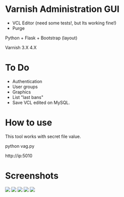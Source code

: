 Varnish Administration GUI 
==========================

* VCL Editor (need some tests!, but Its working fine!)
* Purge

Python + Flask + Bootstrap (layout)

Varnish 3.X 4.X

To Do
=====

* Authentication
* User groups
* Graphics
* List "last bans"
* Save VCL edited on MySQL.

How to use
==========

This tool works with secret file value.

python vag.py

http://ip:5010

Screenshots
==========
![](http://i57.tinypic.com/scynox.png)
![](http://i62.tinypic.com/cryxj.png)
![](http://i58.tinypic.com/2z7j5lx.png)
![](http://i60.tinypic.com/2n1f20z.png)
![](http://s21.postimg.org/vzdv39r47/tela_editor.png)

